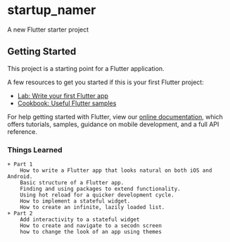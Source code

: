 # startup_namer

A new Flutter starter project 



## Getting Started

This project is a starting point for a Flutter application.

A few resources to get you started if this is your first Flutter project:

- [Lab: Write your first Flutter app](https://flutter.io/docs/get-started/codelab)
- [Cookbook: Useful Flutter samples](https://flutter.io/docs/cookbook)

For help getting started with Flutter, view our 
[online documentation](https://flutter.io/docs), which offers tutorials, 
samples, guidance on mobile development, and a full API reference.


### Things Learned
    + Part 1
        How to write a Flutter app that looks natural on both iOS and Android.
        Basic structure of a Flutter app.
        Finding and using packages to extend functionality.
        Using hot reload for a quicker development cycle.
        How to implement a stateful widget.
        How to create an infinite, lazily loaded list.
    + Part 2
        Add interactivity to a stateful widget 
        How to create and navigate to a secodn screen 
        how to change the look of an app using themes 


